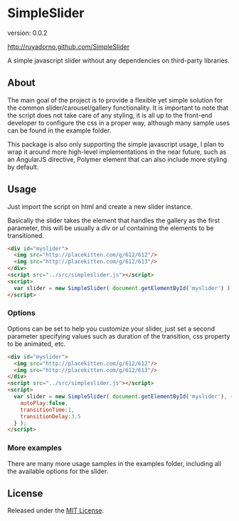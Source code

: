 SimpleSlider
============

version: 0.0.2

http://ruyadorno.github.com/SimpleSlider

A simple javascript slider without any dependencies on third-party libraries.


## About ##

The main goal of the project is to provide a flexible yet simple solution for the common slider/carousel/gallery functionality. It is important to note that the script does not take care of any styling, it is all up to the front-end developer to configure the css in a proper way, although many sample uses can be found in the example folder.

This package is also only supporting the simple javascript usage, I plan to wrap it around more high-level implementations in the near future, such as an AngularJS directive, Polymer element that can also include more styling by default.


## Usage ##

Just import the script on html and create a new slider instance.

Basically the slider takes the element that handles the gallery as the first parameter, this will be usually a *div* or *ul* containing the elements to be transitioned.

```html
<div id="myslider">
  <img src="http://placekitten.com/g/612/612"/>
  <img src="http://placekitten.com/g/612/613"/>
</div>
<script src="../src/simpleslider.js"></script>
<script>
  var slider = new SimpleSlider( document.getElementById('myslider') );
</script>
```

### Options

Options can be set to help you customize your slider, just set a second parameter specifying values such as duration of the transition, css property to be animated, etc.

```html
<div id="myslider">
  <img src="http://placekitten.com/g/612/612"/>
  <img src="http://placekitten.com/g/612/613"/>
</div>
<script src="../src/simpleslider.js"></script>
<script>
  var slider = new SimpleSlider( document.getElementById('myslider'), {
    autoPlay:false,
    transitionTime:1,
    transitionDelay:3.5
  } );
</script>
```


### More examples

There are many more usage samples in the examples folder, including all the available options for the slider.


## License ##

Released under the [MIT License](http://www.opensource.org/licenses/mit-license.php).

